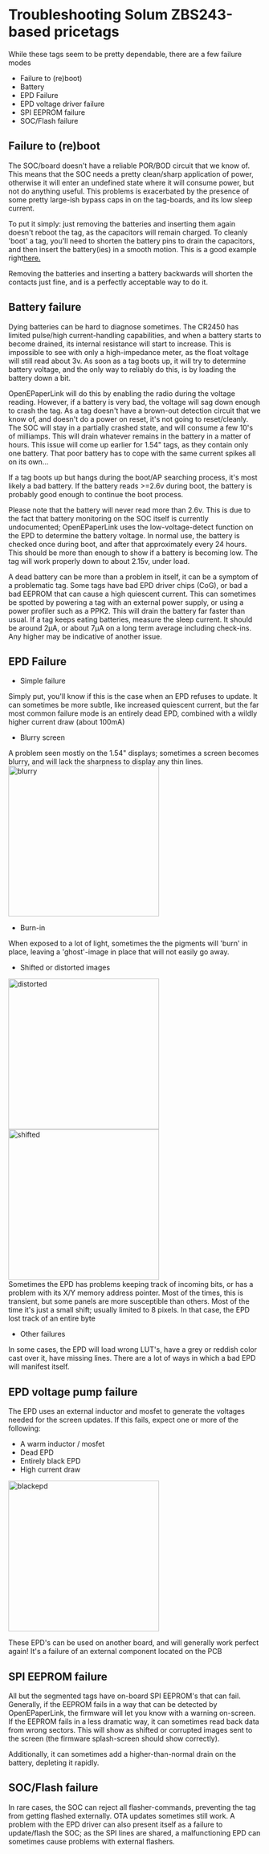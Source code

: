 # Troubleshooting Solum ZBS243-based pricetags

While these tags seem to be pretty dependable, there are a few failure modes
* Failure to (re)boot)
* Battery
* EPD Failure
* EPD voltage driver failure
* SPI EEPROM failure
* SOC/Flash failure

## Failure to (re)boot ##
The SOC/board doesn't have a reliable POR/BOD circuit that we know of. This means that the SOC needs a pretty clean/sharp application of power, otherwise it will enter an undefined state where it will consume power, but not do anything useful. This problems is exacerbated by the presence of some pretty large-ish bypass caps in on the tag-boards, and its low sleep current.

To put it simply: just removing the batteries and inserting them again doesn't reboot the tag, as the capacitors will remain charged. To cleanly 'boot' a tag, you'll need to shorten the battery pins to drain the capacitors, and then insert the battery(ies) in a smooth motion. This is a good example right[here.](https://youtu.be/98fOzZs__fc?t=2002)

Removing the batteries and inserting a battery backwards will shorten the contacts just fine, and is a perfectly acceptable way to do it.

## Battery failure ##
Dying batteries can be hard to diagnose sometimes. The CR2450 has limited pulse/high current-handling capabilities, and when a battery starts to become drained, its internal resistance will start to increase. This is impossible to see with only a high-impedance meter, as the float voltage will still read about 3v. As soon as a tag boots up, it will try to determine battery voltage, and the only way to reliably do this, is by loading the battery down a bit.

OpenEPaperLink will do this by enabling the radio during the voltage reading. However, if a battery is very bad, the voltage will sag down enough to crash the tag. As a tag doesn't have a brown-out detection circuit that we know of, and doesn't do a power on reset, it's not going to reset/cleanly. The SOC will stay in a partially crashed state, and will consume a few 10's of milliamps. This will drain whatever remains in the battery in a matter of hours. This issue will come up earlier for 1.54" tags, as they contain only one battery. That poor battery has to cope with the same current spikes all on its own...

If a tag boots up but hangs during the boot/AP searching process, it's most likely a bad battery. If the battery reads >=2.6v during boot, the battery is probably good enough to continue the boot process. 

Please note that the battery will never read more than 2.6v. This is due to the fact that battery monitoring on the SOC itself is currently undocumented; OpenEPaperLink uses the low-voltage-detect function on the EPD to determine the battery voltage. In normal use, the battery is checked once during boot, and after that approximately every 24 hours. This should be more than enough to show if a battery is becoming low. The tag will work properly down to about 2.15v, under load.

A dead battery can be more than a problem in itself, it can be a symptom of a problematic tag. Some tags have bad EPD driver chips (CoG), or bad a bad EEPROM that can cause a high quiescent current. This can sometimes be spotted by powering a tag with an external power supply, or using a power profiler such as a PPK2. This will drain the battery far faster than usual. If a tag keeps eating batteries, measure the sleep current. It should be around 2µA, or about 7µA on a long term average including check-ins. Any higher may be indicative of another issue.

## EPD Failure ##
* Simple failure

Simply put, you'll know if this is the case when an EPD refuses to update. It can sometimes be more subtle, like increased quiescent current, but the far most common failure mode is an entirely dead EPD, combined with a wildly higher current draw (about 100mA)

* Blurry screen

A problem seen mostly on the 1.54" displays; sometimes a screen becomes blurry, and will lack the sharpness to display any thin lines.
<img width="300" alt="blurry" src="https://user-images.githubusercontent.com/2544995/232600436-cdf12ca8-2d73-46b1-90be-24ae670d1bf9.png">

* Burn-in

When exposed to a lot of light, sometimes the the pigments will 'burn' in place, leaving a 'ghost'-image in place that will not easily go away. 

* Shifted or distorted images<br/>

<img width="300" alt="distorted" src="https://user-images.githubusercontent.com/2544995/232601619-af98ff12-a784-4cc5-a962-65533282a1c6.png"><img width="300" alt="shifted" src="https://user-images.githubusercontent.com/2544995/232601832-432ccfeb-39c7-4f70-aaf7-8beb156f03cb.png"><br/>
Sometimes the EPD has problems keeping track of incoming bits, or has a problem with its X/Y memory address pointer. Most of the times, this is transient, but some panels are more susceptible than others. Most of the time it's just a small shift; usually limited to 8 pixels. In that case, the EPD lost track of an entire byte

* Other failures

In some cases, the EPD will load wrong LUT's, have a grey or reddish color cast over it, have missing lines. There are a lot of ways in which a bad EPD will manifest itself.

## EPD voltage pump failure ##
The EPD uses an external inductor and mosfet to generate the voltages needed for the screen updates. If this fails, expect one or more of the following:
* A warm inductor / mosfet
* Dead EPD
* Entirely black EPD
* High current draw

<img width="300" alt="blackepd" src="https://user-images.githubusercontent.com/2544995/232597068-07a993e4-69a4-4f68-b59c-b99527995b9d.png">

These EPD's can be used on another board, and will generally work perfect again! It's a failure of an external component located on the PCB

## SPI EEPROM failure ##
All but the segmented tags have on-board SPI EEPROM's that can fail. Generally, if the EEPROM fails in a way that can be detected by OpenEPaperLink, the firmware will let you know with a warning on-screen. If the EEPROM fails in a less dramatic way, it can sometimes read back data from wrong sectors. This will show as shifted or corrupted images sent to the screen (the firmware splash-screen should show correctly).

Additionally, it can sometimes add a higher-than-normal drain on the battery, depleting it rapidly.

## SOC/Flash failure ##
In rare cases, the SOC can reject all flasher-commands, preventing the tag from getting flashed externally. OTA updates sometimes still work. A problem with the EPD driver can also present itself as a failure to update/flash the SOC; as the SPI lines are shared, a malfunctioning EPD can sometimes cause problems with external flashers.